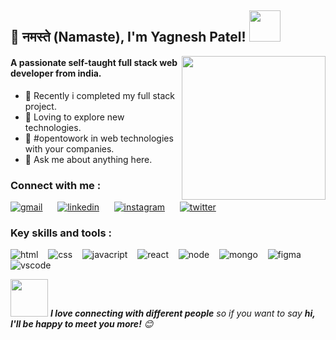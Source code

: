 <h2>👋 नमस्ते (Namaste), I'm Yagnesh Patel! <img src="https://media.giphy.com/media/SXyDYS8HSWfaMTmKGJ/giphy.gif" width="50"></h2>
<img align='right' src="https://media.giphy.com/media/M9gbBd9nbDrOTu1Mqx/giphy.gif" width="230">

#### A passionate self-taught full stack web developer from india.

- 🔭 Recently i completed my full stack project.
- 🌱 Loving to explore new technologies.
- 👯 #opentowork in web technologies with your companies.
- 💬 Ask me about anything here.


### Connect with me :

[![gmail](https://res.cloudinary.com/digitalsocietystorage/image/upload/v1633264463/gmail_1_nlroia.png)](mailto:yagnesh6202patel@gmail.com)  &nbsp;&nbsp;&nbsp;&nbsp;
[![linkedin](https://res.cloudinary.com/digitalsocietystorage/image/upload/v1633264471/linkedin_1_wto6nk.png)](https://in.linkedin.com/in/yagnesh-patel-669606216)  &nbsp;&nbsp;&nbsp;&nbsp;
[![instagram](https://res.cloudinary.com/digitalsocietystorage/image/upload/v1633264456/instagram_1_1_cmax0e.png)](https://www.instagram.com/devloperyp/) &nbsp;&nbsp;&nbsp;&nbsp;
[![twitter](https://res.cloudinary.com/digitalsocietystorage/image/upload/v1633264478/twitter_1_butygs.png)](https://twitter.com/yagneshpatel_)  &nbsp;&nbsp;&nbsp;&nbsp;

### Key skills and tools :
![html](https://res.cloudinary.com/digitalsocietystorage/image/upload/v1633265963/logos_html-5_byfdd2.png) &nbsp;&nbsp;
![css](https://res.cloudinary.com/digitalsocietystorage/image/upload/v1633265966/logos_css-3_xsyr5z.png) &nbsp;&nbsp;
![javacript](https://res.cloudinary.com/digitalsocietystorage/image/upload/v1633265968/logos_javascript_yqm1cb.png) &nbsp;&nbsp;
![react](https://res.cloudinary.com/digitalsocietystorage/image/upload/v1633265971/vscode-icons_file-type-reactjs_sgyhd3.png) &nbsp;&nbsp;
![node](https://res.cloudinary.com/digitalsocietystorage/image/upload/v1633265973/logos_nodejs_kr8ygv.png) &nbsp;&nbsp;
![mongo](https://res.cloudinary.com/digitalsocietystorage/image/upload/v1633265987/logos_mongodb_y6o1z6.png) &nbsp;&nbsp;
![figma](https://res.cloudinary.com/digitalsocietystorage/image/upload/v1633265999/grommet-icons_figma_ht6dfy.png) &nbsp;&nbsp;
![vscode](https://res.cloudinary.com/digitalsocietystorage/image/upload/v1633266026/vscode-icons_file-type-vscode2_thcagr.png) &nbsp;&nbsp;


<img src="https://media.giphy.com/media/LnQjpWaON8nhr21vNW/giphy.gif" width="60"> <em><b>I love connecting with different people</b> so if you want to say <b>hi, I'll be happy to meet you more!</b> 😊</em>
